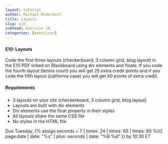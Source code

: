 ```yaml
---
layout: tutorial
author: Michael McDermott
title: Layouts
slug: e10
subhead: Exercise 10
categories: [exercises]
---
```

#### E10: Layouts
Code the first three layouts (checkerboard, 3 column grid, blog layout) in the E10 PDF linked on Blackboard using div elements and floats. If you code the fourth layout (tennis court) you will get 25 extra credit points and if you code the fifth layout (california case) you will get 50 points of extra credit.

##### Requirements
* 3 layouts on your site (checkerboard, 3 column grid, blog layout)
* Layouts are built with div elements
* Div elements use the float property in their styles
* All layouts share the same CSS file
* No styles in the HTML file

<span class="due">Due Tuesday, {% assign seconds = 7 | times: 24 | times: 60 | times: 60 %}{{ page.date | date: "%s" | plus: seconds | date: "%B %d" }} by 10:30 ET</span>
